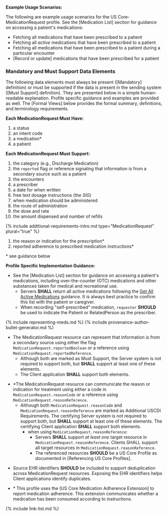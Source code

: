 
**Example Usage Scenarios:**

The following are example usage scenarios for the US Core-MedicationRequest
profile. See the [Medication List] section for guidance on accessing a patient's medications:

-   Fetching all medications that have been prescribed to a patient
-   Fetching all *active* medications that have been prescribed to a patient
-   Fetching all medications that have been prescribed to a patient during a particular encounter
-  [Record or update]  medications that have been prescribed for a patient

### Mandatory and Must Support Data Elements


The following data elements must always be present ([Mandatory] definition) or must be supported if the data is present in the sending system ([Must Support] definition). They are presented below in a simple human-readable explanation. Profile specific guidance and examples are provided as well. The [Formal Views] below provides the formal summary, definitions, and terminology requirements.  

**Each MedicationRequest Must Have:**

1. a status
1. an intent code
1. a medication*
1. a patient

**Each MedicationRequest Must Support:**

1. the category  (e.g., Discharge Medication)
2. the `reported` flag  or reference signaling that information is from a secondary source such as a patient
3. the encounters
4. a prescriber
5. a date for when written
6. free text dosage instructions (the *SIG*) 
7. when medication should be administered
8. the route of administration
9. the dose and rate
10. the amount dispensed and number of refills

{% include additional-requirements-intro.md type="MedicationRequest" plural="true" %}

1. the reason or indication for the prescription*
2. reported adherence to prescribed medication instructions*
 
\* see guidance below


**Profile Specific Implementation Guidance:**

* See the [Medication List] section for guidance on accessing a patient's medications, including over-the-counter (OTC) medications and other substances taken for medical and recreational use.
  * <span class="bg-success" markdown="1">Servers **SHALL** return all active medications following the [Get All Active Medications](medication-list.html#get-all-active-medications) guidance. It is always best practice to confirm this list with the patient or caregiver.</span><!-- new-content -->
  * When recording "self-prescribed" medication, `requester` **SHOULD** be used to indicate the Patient or RelatedPerson as the prescriber.

{% include representing-meds.md %}
{% include provenance-author-bullet-generator.md %}
* The MedicationRequest resource can represent that information is from a secondary source using either <span class="bg-success" markdown="1">the flag `MedicationRequest.reportedBoolean`</span><!-- new-content --> or a reference using `MedicationRequest.reportedReference`.
   *  Although both are marked as Must Support, the Server system is not required to support both, but **SHALL** support at least one of these elements.
   *  The Client application **SHALL** support both elements.
- \*The MedicationRequest resource can communicate the reason or indication for treatment using either a code in `MedicationRequest.reasonCode` or a reference using `MedicationRequest.reasonReference`.
    - Although both `MedicationRequest.reasonCode` and `MedicationRequest.reasonReference` are marked as Additional USCDI Requirements. The certifying Server system is not required to support both, but **SHALL** support at least one of these elements. The certifying Client application **SHALL** support both elements.
       - when using  `MedicationRequest.reasonReference`:
         - Servers **SHALL** support *at least one* target resource in `MedicationRequest.reasonReference`. Clients SHALL support all target resources in `MedicationRequest.reasonReference`.
         - The referenced resources **SHOULD** be a US Core Profile as documented in [Referencing US Core Profiles].
* Source EHR identifiers **SHOULD** be included to support deduplication across MedicationRequest resources. Exposing the EHR identifiers helps Client applications identify duplicates.
- \*  This profile uses the [US Core Medication Adherence Extension] to report medication adherence. This extension communicates whether a medication has been consumed according to instructions.



{% include link-list.md %}
